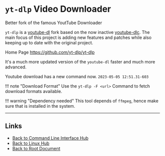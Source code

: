 # `yt-dlp` Video Downloader
Better fork of the famous YoutTube Downloader

`yt-dlp` is a [youtube-dl](https://github.com/ytdl-org/youtube-dl) fork based on the now inactive [youtube-dlc](https://github.com/blackjack4494/yt-dlc). The main focus of this project is adding new features and patches while also keeping up to date with the original project.

Home Page <https://github.com/yt-dlp/yt-dlp>

It's a much more updated version of the `youtube-dl` faster and much more advanced.

Youtube download has a new command now.
`2023-05-05 12:51.31-603`

!!! note "Download Format"
    Use the `yt-dlp -F <url>` Command to fetch download formats available.

!!! warning "Dependency needed"
    This tool depends of `ffmpeg`, hence make sure that is installed in the system.


----
<!-- Footer Begins Here -->
## Links

- [Back to Command Line Interface Hub](./README.md)
- [Back to Linux Hub](../README.md)
- [Back to Root Document](../../README.md)

